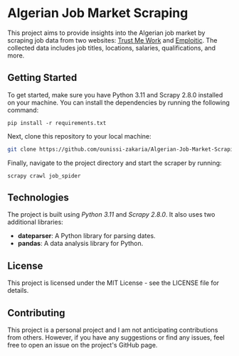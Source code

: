 # Algerian Job Market Scraping
This project aims to provide insights into the Algerian job market by scraping job data from two websites: [Trust Me Work](https://www.trustme.work) and [Emploitic](https://www.emploitic.com). The collected data includes job titles, locations, salaries, qualifications, and more.

## Getting Started
To get started, make sure you have Python 3.11 and Scrapy 2.8.0 installed on your machine. You can install the dependencies by running the following command:

```
pip install -r requirements.txt
```

Next, clone this repository to your local machine:

```bash
git clone https://github.com/ounissi-zakaria/Algerian-Job-Market-Scraping
```
Finally, navigate to the project directory and start the scraper by running:

```
scrapy crawl job_spider
```

## Technologies
The project is built using *Python 3.11* and *Scrapy 2.8.0*. It also uses two additional libraries:

- **dateparser**: A Python library for parsing dates.
- **pandas**: A data analysis library for Python.
## License
This project is licensed under the MIT License - see the LICENSE file for details.

## Contributing
This project is a personal project and I am not anticipating contributions from others. However, if you have any suggestions or find any issues, feel free to open an issue on the project's GitHub page.